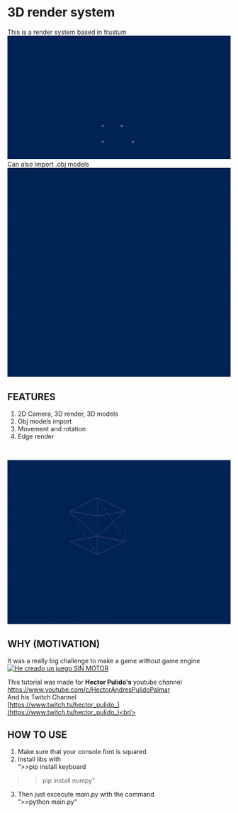 # 3D render system
This is a render system based in frustum <br/>
![Example](/Images/Cube.gif) <br/>
Can also import .obj models
![Example](/Images/Aircraft.gif) <br/>

## FEATURES
1. 2D Camera, 3D render, 3D models
2. Obj models import
3. Movement and rotation
4. Edge render
<br/>

![Example](/Images/Edges.gif) <br/>

## WHY (MOTIVATION)
It was a really big challenge to make a game without game engine <br/>
[![He creado un juego SIN MOTOR](https://img.youtube.com/vi/rnXOMoeNsp0/0.jpg)](https://www.youtube.com/watch?v=rnXOMoeNsp0)

This tutorial was made for <b>Hector Pulido's</b> youtube channel <br/>
https://www.youtube.com/c/HectorAndresPulidoPalmar <br/>
And his Twitch Channel<br/>
[https://www.twitch.tv/hector_pulido_](https://www.twitch.tv/hector_pulido_)<br/>


## HOW TO USE
1. Make sure that your console font is squared  <br> 
2. Install libs with <br> 
">>pip install keyboard
>>pip install numpy"
3. Then just excecute main.py with the command <br>
">>python main.py"

